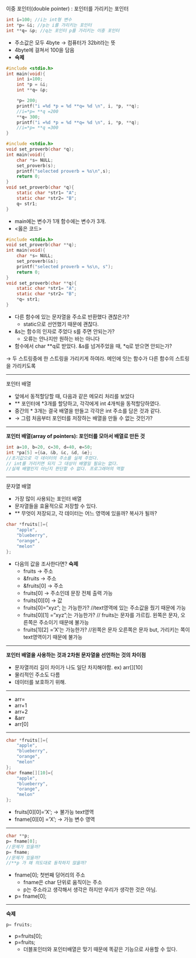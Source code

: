 이중 포인터(double pointer) : 포인터를 가리키는 포인터

```objectivec
int i=100; //i는 int형 변수
int *p= &i; //p는 i를 가리키는 포인터
int **q= &p; //q는 포인터 p를 가리키는 이중 포인터
```

- 주소값은 모두 4byte → 컴퓨터가 32bit라는 뜻
- 4byte에 걸쳐서 100을 담음
- ****숙제****

```objectivec
#include <stdio.h>
int main(void){
	int i=100;
	int *p = &i;
	int **q= &p;

	*p= 200;
	printf("i =%d *p = %d **q= %d \n", i, *p, **q);
	//i=*p= **q =200
	**q= 300;
	printf("i =%d *p = %d **q= %d \n", i, *p, **q);
	//i=*p= **q =300
}
```

```objectivec
#include <stdio.h>
void set_proverb(char *q);
int main(void){
	char *s= NULL;
	set_proverb(s);
	printf("selected proverb = %s\n",s);
	return 0;
}
void set_proverb(char *q){
	static char *str1= "A";
	static char *str2= "B";
	q= str1;
}
```

- main에는 변수가 1개 함수에는 변수가 3개.
- <옳은 코드>

```objectivec
#include <stdio.h>
void set_proverb(char **q);
int main(void){
	char *s= NULL;
	set_proverb(&s);
	printf("selected proverb = %s\n, s");
	return 0;
}
void set_proverb(char **q){
	static char *str1= "A";
	static char *str2= "B";
	*q= str1;
}
```

- 다른 함수에 있는 문자열을 주소로 반환했다 괜찮은가?
    - static으로 선언했기 때문에 괜찮다.
- &s는 함수의 인자로 주었다 s를 주면 안되는가?
    - 오류는 안나지만 원하는 바는 아니다
- 함수에서 char **q로 받았다. &s를 넘겨주었을 때, *q로 받으면 안되는가?

→ 두 스트링중에 한 스트링을 가리키게 하여라. 메인에 잇는 함수가 다른 함수의 스트링을 가리키도록

---

포인터 배열

- 앞에서 동적할당할 때, 다음과 같은 메모리 처리를 보았다
- ** 포인터에 *3개를 할당하고, 각각에게 int 4개씩을 동적할당하였다.
- 중간의 * 3개는 결국 배열을 만들고 각각은 int 주소를 담은 것과 같다.
- → 그럼 처음부터 포인터를 저장하는 배열을 만들 수 없는 것인가?

---

**포인터 배열(array of pointers): 포인터를 모아서 배열로 만든 것**

```objectivec
int a=10, b=20, c=30, d=40, e=50;
int *pa[5] ={&a, &b, &c, &d, &e};
//초기값으로 각 데이터의 주소를 실제 주었다.
// int를 가리키면 되지 그 대상이 배열일 필요는 없다.
//실제 배열인지 아닌지 판단할 수 없다. 프로그래머의 역할
```

---

문자열 배열

- 가장 많이 사용되는 포인터 배열
- 문자열들을 효율적으로 저장할 수 있다.
- ** 무엇이 저장되고, 각 데이터는 어느 영역에 있을까? 복사가 될까?

```objectivec
char *fruits[]={
	"apple",
	"blueberry",
	"orange",
	"melon"
};
```

- 다음의 값을 조사한다면? ****숙제****
    - fruits → 주소
    - &fruits → 주소
    - &fruits[0] → 주소
    - fruits[0] → 주소인데 문장 전체 출력 가능
    - fruits[0][0] → 값
    - fruits[0]=”xyz”; 는 가능한가? //text영역에 있는 주소값을 줬기 때문에 가능
    - fruits[0][1] =”xyz”;는 가능한가? // fruits는 문자를 가르킴. 왼쪽은 문자, 오른쪽은 주소이기 때문에 불가능
    - fruits[1][2] =’X’는 가능한가? //왼쪽은 문자 오른쪽은 문자 but, 가리키는 쪽이 text영역이기 때문에 불가능

---

**포인터 배열을 사용하는 것과 2차원 문자열을 선언하는 것의 차이점**

- 문자열끼리 길이 차이가 나도 일단 차지해야함. ex) arr[][10]
- 물리적인 주소도 다름
- 데이터를 보호하기 위해.

---

- arr=
- arr+1
- arr+2
- &arr
- arr[0]

---

```objectivec
char *fruits[]={
	"apple",
	"blueberry",
	"orange",
	"melon"
};
char fname[][10]={
	"apple",
	"blueberry",
	"orange",
	"melon"
};
```

- fruits[0][0]=’X‘; → 불가능 text영역
- fname[0][0] =’X’; → 가능 변수 영역

---

```objectivec
char **p;
p= fname[0];
//문제가 있을까?
p= fname;
//문제가 있을까?
//**p 가 왜 의도대로 동작하지 않을까?
```

- fname[0]; 첫번째 덩어리의 주소
    - fname은 char 단위로 움직이는 주소
    - p는 주소라고 생각해서 생각은 하지만 우리가 생각한 것은 아님.
- p= fname[0];

---

****숙제****

```objectivec
p= fruits;
```

- p=fruits[0];
- p=fruits;
    - 더블포인터와 포인터배열은 맞기 때문에 똑같은 기능으로 사용할 수 있다.